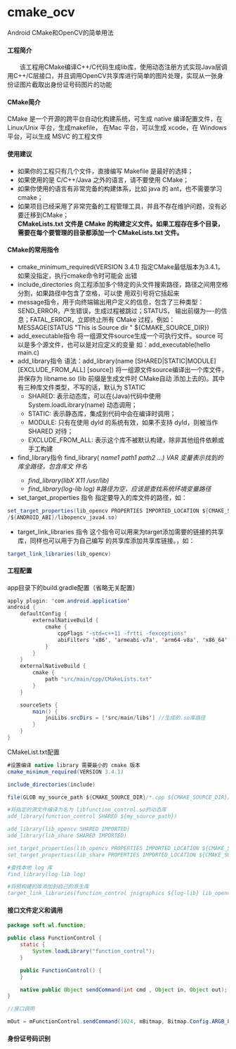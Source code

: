# cmake_ocv
Android CMake和OpenCV的简单用法
#### 工程简介
&emsp;&emsp;该工程用CMake编译C++/C代码生成lib库，使用动态注册方式实现Java层调用C++/C层接口，并且调用OpenCV共享库进行简单的图片处理，实现从一张身份证图片截取出身份证号码图片的功能
#### CMake简介
CMake 是一个开源的跨平台自动化构建系统，可生成 native 编译配置文件，在 Linux/Unix 平台，生成makefile，
在Mac 平台，可以生成 xcode，在 Windows 平台，可以生成 MSVC 的工程文件
#### 使用建议
* 如果你的工程只有几个文件，直接编写 Makefile 是最好的选择；
* 如果使用的是 C/C++/Java 之外的语言，请不要使用 CMake；
* 如果你使用的语言有非常完备的构建体系，比如 java 的 ant，也不需要学习 cmake；
* 如果项目已经采用了非常完备的工程管理工具，并且不存在维护问题，没有必要迁移到CMake；  
**CMakeLists.txt 文件是 CMake 的构建定义文件。如果工程存在多个目录，需要在每个要管理的目录都添加一个
CMakeLists.txt 文件。**
#### CMake的常用指令
* cmake_minimum_required(VERSION 3.4.1)  指定CMake最低版本为3.4.1，如果没指定，执行cmake命令时可能会
出错
* include_directories  向工程添加多个特定的头文件搜索路径，路径之间用空格分割，如果路径中包含了空格，可以使
用双引号将它括起来
* message指令，用于向终端输出用户定义的信息，包含了三种类型：SEND_ERROR，产生错误，生成过程被跳过；STATUS，
输出前缀为—-的信息；FATAL_ERROR，立即终止所有 CMake 过程，例如：　
MESSAGE(STATUS "This is Source dir " ${CMAKE_SOURCE_DIR})
* add_executable指令  将一组源文件source生成一个可执行文件。source 可以是多个源文件，也可以是对应定义的变量
如：add_executable(hello main.c)
* add_library指令  语法：add_library(name [SHARED|STATIC|MODULE] [EXCLUDE_FROM_ALL] [source])
将一组源文件source编译出一个库文件，并保存为 libname.so (lib 前缀是生成文件时 CMake自动
添加上去的)。其中有三种库文件类型，不写的话，默认为 STATIC  
   * SHARED: 表示动态库，可以在(Java)代码中使用 System.loadLibrary(name) 动态调用；
   * STATIC: 表示静态库，集成到代码中会在编译时调用；
   * MODULE: 只有在使用 dyId 的系统有效，如果不支持 dyId，则被当作 SHARED 对待；
   * EXCLUDE_FROM_ALL: 表示这个库不被默认构建，除非其他组件依赖或手工构建  
* find_library指令  find_library(<VAR> name1 path1 path2 ...) VAR 变量表示找到的库全路径，包含库文
件名
   * find_library(libX  X11 /usr/lib)
   * find_library(log-lib log)  #路径为空，应该是查找系统环境变量路径  
* set_target_properties 指令  指定要导入的库文件的路径，如：
```java
set_target_properties(lib_opencv PROPERTIES IMPORTED_LOCATION ${CMAKE_SOURCE_DIR}/../libs
/${ANDROID_ABI}/libopencv_java4.so)
```
* target_link_libraries 指令  这个指令可以用来为target添加需要的链接的共享库，同样也可以用于为自己编写
的共享库添加共享库链接。，如：
```java
target_link_libraries(lib_opencv)
```
#### 工程配置
app目录下的build.gradle配置（省略无关配置）
```java
apply plugin: 'com.android.application'
android {
    defaultConfig {
        externalNativeBuild {
            cmake {
                cppFlags "-std=c++11 -frtti -fexceptions"
                abiFilters 'x86', 'armeabi-v7a', 'arm64-v8a', 'x86_64'
            }
        }
    }
    externalNativeBuild {
        cmake {
            path "src/main/cpp/CMakeLists.txt"
        }
    }

    sourceSets {
        main() {
            jniLibs.srcDirs = ['src/main/libs'] //生成的.so库路径
        }
    }
}
```
CMakeList.txt配置
```java
#设置编译 native library 需要最小的 cmake 版本
cmake_minimum_required(VERSION 3.4.1)

include_directories(include)

file(GLOB my_source_path ${CMAKE_SOURCE_DIR}/*.cpp ${CMAKE_SOURCE_DIR}/*.c)

#将指定的源文件编译为名为 libfunction_control.so的动态库
add_library(function_control SHARED ${my_source_path})

add_library(lib_opencv SHARED IMPORTED)
add_library(lib_share SHARED IMPORTED)

set_target_properties(lib_opencv PROPERTIES IMPORTED_LOCATION ${CMAKE_SOURCE_DIR}/../libs/${ANDROID_ABI}/libopencv_java4.so)
set_target_properties(lib_share PROPERTIES IMPORTED_LOCATION ${CMAKE_SOURCE_DIR}/../libs/${ANDROID_ABI}/libc++_shared.so)

#查找本地 log 库
find_library(log-lib log)

#将预构建的库添加到自己的原生库
target_link_libraries(function_control jnigraphics ${log-lib} lib_opencv lib_share)
```
#### 接口文件定义和调用
```java
package soft.wl.function;

public class FunctionControl {
    static {
        System.loadLibrary("function_control");
    }

    public FunctionControl() {
    }

    native public Object sendCommand(int cmd , Object in, Object out);
}

//接口调用

mOut = mFunctionControl.sendCommand(1024, mBitmap, Bitmap.Config.ARGB_8888);
```
#### 身份证号码识别

